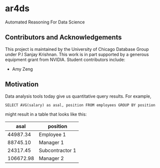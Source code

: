 # ar4ds
Automated Reasoning For Data Science

## Contributors and Acknowledgements
This project is maintained by the University of Chicago Database Group under P.I Sanjay Krishnan. This work is in part supported by a generous equipment grant from NVIDIA. Student contributors include:
* Amy Zeng

## Motivation
Data analysis tools today give us quantitative query results. For example,
```
SELECT AVG(salary) as asal, position FROM employees GROUP BY position
```
might result in a table that looks like this:

| asal      | position        |
|-----------|-----------------|
| 44987.34  | Employee 1      |
| 88745.10  | Manager 1       |
| 24317.45  | Subcontractor 1 |
| 106672.98 | Manager 2       |


